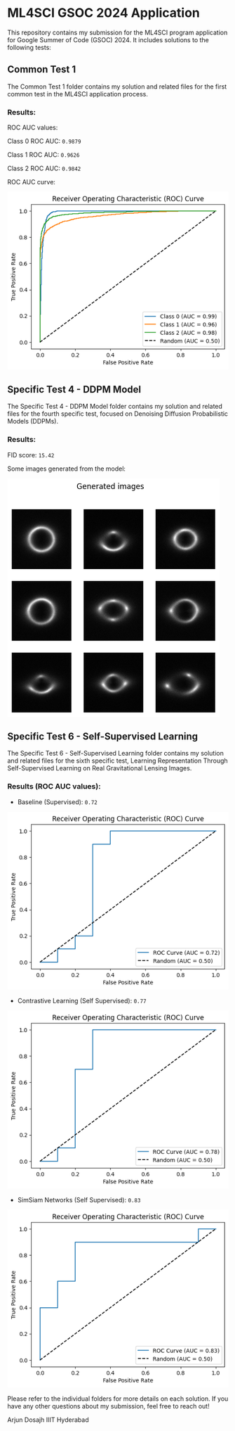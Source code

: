 # ML4SCI GSOC 2024 Application

This repository contains my submission for the ML4SCI program application for Google Summer of Code (GSOC) 2024. It includes solutions to the following tests:

## Common Test 1
The Common Test 1 folder contains my solution and related files for the first common test in the ML4SCI application process.

### Results:
ROC AUC values:

Class 0 ROC AUC: `0.9879`

Class 1 ROC AUC: `0.9626`

Class 2 ROC AUC: `0.9842`

ROC AUC curve:

![ROC Curve](./README_Assets/CommonTaskROC.png)

## Specific Test 4 - DDPM Model
The Specific Test 4 - DDPM Model folder contains my solution and related files for the fourth specific test, focused on Denoising Diffusion Probabilistic Models (DDPMs).

### Results:
FID score: `15.42`

Some images generated from the model:

![ROC Curve](./README_Assets/DDPM_Generated_images.png)

## Specific Test 6 - Self-Supervised Learning
The Specific Test 6 - Self-Supervised Learning folder contains my solution and related files for the sixth specific test, Learning Representation Through Self-Supervised Learning on Real Gravitational Lensing Images.

### Results (ROC AUC values):
- Baseline (Supervised): `0.72`

![ROC Curve](./README_Assets/SupervisedROC.png)

- Contrastive Learning (Self Supervised): `0.77`

![ROC Curve](./README_Assets/ContrastiveROC.png)

- SimSiam Networks (Self Supervised): `0.83`

![ROC Curve](./README_Assets/SimSiamROC.png)

Please refer to the individual folders for more details on each solution. If you have any other questions about my submission, feel free to reach out!

Arjun Dosajh
IIIT Hyderabad